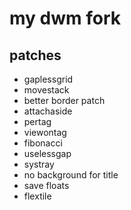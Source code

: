 # my dwm fork

## patches
- gaplessgrid
- movestack
- better border patch
- attachaside
- pertag
- viewontag
- fibonacci
- uselessgap
- systray
- no background for title
- save floats
- flextile
